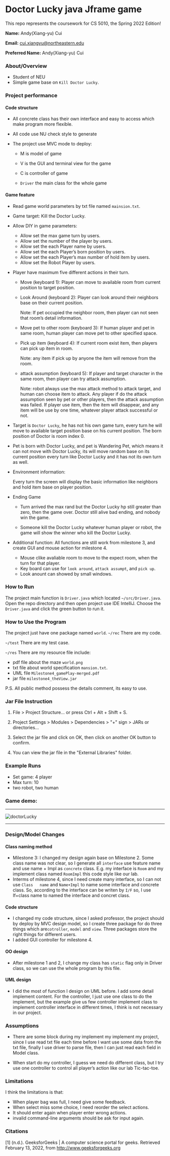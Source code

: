 # Doctor Lucky java Jframe game

This repo represents the coursework for CS 5010, the Spring 2022 Edition!

**Name:** Andy(Xiang-yu) Cui

**Email:** cui.xiangyu@northeastern.edu

**Preferred Name:** Andy(Xiang-yu) Cui



### About/Overview

* Student of NEU 
* Simple game base on `Kill Doctor Lucky`.



### Project performance 

#### Code structure

* All concrete class has their own interface and easy to access which make program more flexible.

* All code use NU check style to generate 

* The project use MVC mode to deploy: 

  * M is model of  game

  * V is the GUI and terminal view for the game

  * C is controller of game

  * `Driver` the main class for the whole game
  
    


#### Game feature

* Read game world parameters by txt file named `mainsion.txt`.

* Game target: Kill the Doctor Lucky.

* Allow DIY in game parameters: 

  * Allow set the max game turn by users.
  * Allow set the number of the player by users.
  * Allow set the each Player name by users.
  * Allow set the each Player’s born position by users.
  * Allow set the each Player’s max number of hold item by users.
  * Allow set the Robot Player by users.  

* Player have maximum five different actions in their turn.

  * Move (keyboard 1): Player can move to available room from current position to target position.

  * Look Around (keyboard 2): Player can look around their neighbors base on their  current position. 

    Note: If pet occupied the neighbor room, then player can not seen that room’s detail information. 

  * Move pet to other room (keyboard 3): If human player and pet in same room, human player can move pet to other specified space.  

  * Pick up item (keyboard 4): If current room exist item, then players can pick up item in room.

    Note: any item if pick up by anyone the item will remove from the room.

  * attack assumption (keyboard 5): If player and target character in the same room, then player can try attack assumption.

    Note: robot always use the max attack method to attack target, and human can choose item to attack. Any player if do the attack assumption seen by pet or other players, then the attack assumption was failed. If player use item, then the item will disappear, and any item will be use by one time, whatever player attack successful or not.    

* Target is `Doctor Lucky`, he has not his own game turn, every turn he will move to available target position base on his current position. The born position of Doctor is room index 0. 

* Pet is born with Doctor Lucky, and pet is Wandering Pet, which means it can not move with Doctor Lucky, its will move random base on its current position every turn like Doctor Lucky and it has not its own turn as well.

* Environment information: 

  Every turn the screen will display the basic information like neighbors and hold item base on player position. 

* Ending Game

  * Turn arrived the max rand but the Doctor Lucky hp still greater than zero, then the game over. Doctor still alive bad ending, and nobody win the game.

  * Someone kill the Doctor Lucky whatever human player or robot, the game will show the winner who kill the Doctor Lucky.

* Additional function: All functions are still work from milestone 3, and create GUI and mouse action for milestone 4. 

  * Mouse clike avaliable room to move to the expect room, when the turn for that player.
  * Key board can use for `look around`, `attack assumpt`, and `pick up`.
  * Look anount can showed by small windows.

  

### How to Run

The project main function is `Driver.java` which located `~/src/Driver.java`.
Open the repo directory and then open project use IDE IntelliJ. Choose the `Driver.java` and click the green button to run it. 




### How to Use the Program

The project just have one package named `world`.
`~/rec` There are my code.

`~/test` There are my test case.  

`~/res` There are my resource file include:

* pdf file about the maze `world.png` 
* txt file about world specification `mansion.txt`. 
* UML file `Milestone4_gamePlay-merged.pdf`
* jar file `milestone4_theView.jar`

P.S. All public method possess the details comment, its easy to use. 



### Jar File Instruction

1. File > Project Structure... or press Ctrl + Alt + Shift + S.

2. Project Settings > Modules > Dependencies > "+" sign >
    JARs or directories...

3. Select the jar file and click on OK, then click on another OK
    button to confirm.

4. You can view the jar file in the "External Libraries" folder.

   

### Example Runs

* Set game: 4 player  
* Max turn: 10
* two robot, two human

### Game demo:

------------------------------------------------------------------------------------------------------------------------------------------------------------------------------------

![doctorLucky](https://github.com/AndyFCui/DuctorLuctorMVC/assets/10085168/ce1724bd-733b-487e-bd11-e18257abff33)

---------------------------------------------------------------------------------------------------------------------------------------------------------------



### Design/Model Changes

#### Class naming method 

* Milestone 3: I changed my design again base on Milestone 2. Some class name was not clear, so I generate all `interface` use feature name and use name + Impl as `concrete` class. E.g. my interface is `Room` and my implement class named `RoomImpl` this code style like our lab.  
* Interms of milestone 4, since I need create many interface, so I can not use `Class   name` and `Name+Impl` to name some interface and concrete class. So, according to the interface can be writen by `I/F` so, I use If+class name to named the interface and concret class. 

#### Code structure

* I changed my code structure, since I asked professor, the project should by deploy by MVC design model, so I create three package  for do three things which are`cotroller`, `model` and `view`. Three packages store the right things for different users. 
* I added GUI controller for milestone 4.

#### OO design 

* After milestone 1 and 2, I change my class has `static` flag only in Driver class, so we can use the whole program by this file.

#### UML design 

* I did the most of function I design on UML before. I add some detail implement content. For the controller, I just use one class to do the implement, but the example give us few controller implement class to implement controller interface in different times, I think is not necessary in our project.



### Assumptions

* There are some block during my implement my implement my project, since I use read txt file each time before I want use some data from the txt file, finally I use driver to parse file, then I can just read each field in Model class. 

* When start do my controller, I guess we need do different class, but I try use one controller to control all player’s action like our lab Tic-tac-toe. 




### Limitations

I think the limitations is that:

* When player bag was full, I need give some feedback.
* When select miss some choice, I need reorder the select actions.
* It should enter again when player enter wrong actions.
* invalid command-line arguments should be ask for input again.



### Citations

[1] (n.d.). GeeksforGeeks | A computer science portal for geeks. Retrieved February 13, 2022, from http://www.geeksforgeeks.org
